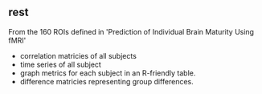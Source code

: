 rest
----
From the 160 ROIs defined in 'Prediction of Individual Brain Maturity Using fMRI'
+ correlation matricies of all subjects
+ time series of all subject
+ graph metrics for each subject in an R-friendly table.
+ difference matricies representing group differences. 

